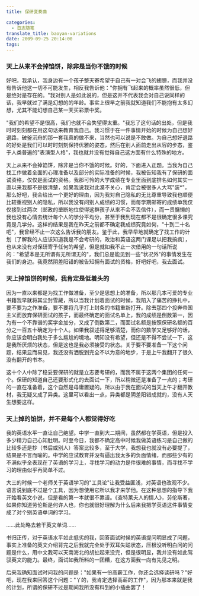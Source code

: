 ```yaml
---
title: 保研变奏曲

categories:
  - 日志随笔
translate_title: baoyan-variations
date: 2009-09-25 20:14:00
tags:
---
```


### 天上从来不会掉馅饼，除非是当你不饿的时候

好吧，我承认，我身边有一个孩子整天寄希望于自己有一对会飞的翅膀，而我并没有告诉他这一切不可能发生，相反我告诉他："你拥有飞起来的概率虽然很低，但是绝对是存在的。"我对别人是如此说的，但是这并不代表我会对自己说同样的话，我早就过了满是幻想的的年龄。事实上很早之前我就知道我们不能抱有太多幻想，尤其不能幻想自己某一天买彩票中奖。

"我们的希望不是很高，我们也就不会失望得太重。"我忘了这句话的出处，但是我时时刻刻都在用这句话来教育我自己。我习惯于在一件事情开始的时候为自己想好退路，破釜沉舟的那一套我真的做不来，当然也可以说是不敢做。为自己想好退路的好处是我们可以时时刻刻保持优雅的姿态，然后在别人面前走出从容的步态，鉴于人类普遍的"表演型人格"，我也就并没有觉得自己这方面有什么特殊的地方。

天上从来不会掉馅饼，除非是当你不饿的时候。好的，下面进入正题。当我为自己找工作做着全面的心理准备以及部分的实际准备的时候，我被告知我有了保研的面试资格，仅仅是面试的资格。我那可怜的大学成绩在专业里面到底排名如何其实一直以来我都不是很清楚，如果我说我对此漠不关心，肯定会被很多人大骂"装*"，那么好吧，我会给出一个更好的理由，因为我对自己隐私的无比尊重导致我也顺便比较重视别人的隐私，所以我没有问别人成绩的习惯，而每学期邮寄的成绩单我仅仅接到过两次（邮政的垄断地位使得这群孩子从来不会不丢信件），而一贯慵懒的我也没有心情去统计每个人的学分平均分，甚至于我到现在都不是很确定很多课究竟是几学分。这样的结果是我在昨天之前都不确定我成绩究竟如何，"十到二十名吧"，我曾经不止一次这么告诉我的朋友。鉴于此，我早早地就确定了找工作的计划（了解我的人应该知道我是不会考研的，政治和英语这两门课足以把我搞疯），也从来没有对保研寄予任何的希望，但是就如我不止一次借用的一句话所说的："希望本是无所谓有无所谓无的"，我们总是能见到一些"状况外"的事情发生在我们的身边。我竟然阴差阳错的被告知拥有面试的资格，好吧好吧，我去面试。

### 天上掉馅饼的时候，我肯定是低着头的

因为一直以来都是为找工作做准备，至少是思想上的准备，所以那几本可爱的专业书籍我早就将其尘封雪藏，所以当我计划着面试的时候，我陷入了痛苦的挣扎中，要不要为之作准备，要不要将几乎打上封条的书籍重新打开。除去那四个投奔帝国主义而放弃保研面试的孩子，而最终确定的面试名单上，我的成绩是倒数第一，因为有一个不靠谱的奖学金加分，又成了倒数第二，而面试名额是按照保研名额的百分之一百五十确定为十个人。如果我叙述得足够清楚，而你的数学又足够好的话，你应该会明白我处于多么尴尬的境地。明知没有希望，但还是不得不尝试一下，这是我所厌烦的状态，但是这也是我必须接受的状态。关于要不要准备一下这个问题，结果显而易见，我还没有洒脱到完全不以为意的地步，于是上午我翻开了很久没有翻开的书本。

这十个人中除了稳妥要保研的就是立志要考研的，而我不属于这两个集团的任何一个。保研的知道自己还要形式化的去面试一下，所以稍微还是准备了一点的；考研的一直在准备着，这个自然是毋庸置疑的。所以由于我在面试的当天上午才翻开教材，我无疑又成了异类。这里可以看出一点，异类都是阴差阳错成就的，没有人天生想要这样。

### 天上掉的馅饼，并不是每个人都觉得好吃

我的英语水平一直让自己绝望。中学一直到大二期间，虽然都在学英语，但是投入多少精力自己心知肚明。时至今日，我都不确定高中时候我做英语练习是自己做的比较多还是抄（书后或别人）答案比较多，至于大学，我想我也就没有必要提了，结果是不言而喻的。中学的应试教育并没有逼出我太多的负面情绪，而那些少有的不满似乎全表现在了英语的学习上，寻找学习的动力是件很难的事情，而寻找不学习的理由似乎再简单不过。

大三的时候一个老师关于英语学习的"工具论"让我受益匪浅，对英语也改观不少。语言说到底不过是个工具，因为想使用它所以我才来学他。在这种思想的指导下我开始看英文小说，但是看的第一本就很不靠谱。《查特莱夫人的情人》，劳伦斯著，如果你知道劳伦斯是何许人也，你也就很好理解为什么后来我把学英语这件事情变成了对个别英语单词的学习。

……此处略去若干英文单词……

书归正传，对于英语水平如此低劣的我，回答面试时候的英语提问明显成了问题，事实上准备的英文介绍背完之后我就完全处于双耳失聪状态，压根没听明白问的问题是什么，用中文我可以天南海北的胡扯起来没完，但是很明显，我并没有如此驾驭英文的能力。最终，面试如我所料的一团糟，在这方面我一向有先见之明。

后来我确知面试时问我的问题是："如果有一份高薪工作，你还会选择读研吗？"好吧，现在我来回答这个问题："丫的，我肯定选择高薪的工作"，因为那本来就是我的计划，所谓的保研不过是期间我所没有料到的小插曲罢了！